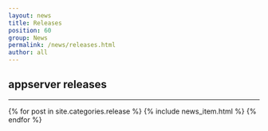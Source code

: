 ```yaml
---
layout: news
title: Releases
position: 60
group: News
permalink: /news/releases.html
author: all
---
```


## appserver releases
<hr>

{% for post in site.categories.release %}
  {% include news_item.html %}
{% endfor %}
